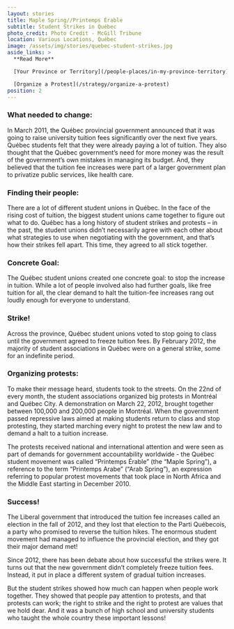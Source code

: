 ```yaml
---
layout: stories
title: Maple Spring//Printemps Érable
subtitle: Student Strikes in Québec
photo_credit: Photo Credit - McGill Tribune
location: Various Locations, Québec
image: /assets/img/stories/quebec-student-strikes.jpg
aside_links: >
  **Read More**

  [Your Province or Territory](/people-places/in-my-province-territory)

  [Organize a Protest](/strategy/organize-a-protest)
position: 2
---
```

### What needed to change:

In March 2011, the Québec provincial government announced that it was going to raise university tuition fees significantly over the next five years.
Québec students felt that they were already paying a lot of tuition. They also thought that the Québec government’s need for more money was the result of the government’s own mistakes in managing its budget. And, they believed that the tuition fee increases were part of a larger government plan to privatize public services, like health care.

### Finding their people:
There are a lot of different student unions in Québec. In the face of the rising cost of tuition, the biggest student unions came together to figure out what to do. Québec has a long history of student strikes and protests – in the past, the student unions didn’t necessarily agree with each other about what strategies to use when negotiating with the government, and that’s how their strikes fell apart. This time, they agreed to all stick together.

### Concrete Goal:
The Québec student unions created one concrete goal: to stop the increase in tuition. While a lot of people involved also had further goals, like free tuition for all, the clear demand to halt the tuition-fee increases rang out loudly enough for everyone to understand.

### Strike!
Across the province, Québec student unions voted to stop going to class until the government agreed to freeze tuition fees. By February 2012, the majority of student associations in Québec were on a general strike, some for an indefinite period.

### Organizing protests:
To make their message heard, students took to the streets. On the 22nd of every month, the student associations organized big protests in Montréal and Québec City. A demonstration on March 22, 2012, brought together between 100,000 and 200,000 people in Montréal. When the government passed repressive laws aimed at making students return to class and stop protesting, they started marching every night to protest the new law and to demand a halt to a tuition increase.

The protests received national and international attention and were seen as part of demands for government accountability worldwide - the Québec student movement was called “Printemps Érable” (the “Maple Spring”), a reference to the term “Printemps Arabe” (“Arab Spring”), an expression referring to popular protest movements that took place in North Africa and the Middle East starting in December 2010.

### Success!
The Liberal government that introduced the tuition fee increases called an election in the fall of 2012, and they lost that election to the Parti Québecois, a party who promised to reverse the tuition hikes. The enormous student movement had managed to influence the provincial election, and they got their major demand met!

Since 2012, there has been debate about how successful the strikes were. It turns out that the new government didn’t completely freeze tuition fees. Instead, it put in place a different system of gradual tuition increases.

But the student strikes showed how much can happen when people work together. They showed that people pay attention to protests, and that protests can work; the right to strike and the right to protest are values that we hold dear. And it was a bunch of high school and university students who taught the whole country these important lessons!
